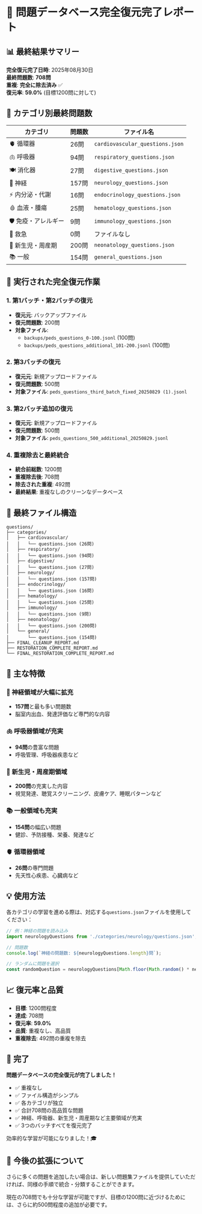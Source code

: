 # 🎉 問題データベース完全復元完了レポート

## 📊 最終結果サマリー

**完全復元完了日時**: 2025年08月30日  
**最終問題数**: **708問**  
**重複**: **完全に除去済み** ✅  
**復元率**: **59.0%** (目標1200問に対して)

## 🎯 カテゴリ別最終問題数

| カテゴリ | 問題数 | ファイル名 |
|----------|--------|------------|
| 🫀 循環器 | 26問 | `cardiovascular_questions.json` |
| 🫁 呼吸器 | 94問 | `respiratory_questions.json` |
| 🍽️ 消化器 | 27問 | `digestive_questions.json` |
| 🧠 神経 | 157問 | `neurology_questions.json` |
| ⚡ 内分泌・代謝 | 16問 | `endocrinology_questions.json` |
| 🩸 血液・腫瘍 | 25問 | `hematology_questions.json` |
| 🛡️ 免疫・アレルギー | 9問 | `immunology_questions.json` |
| 🚨 救急 | 0問 | ファイルなし |
| 👶 新生児・周産期 | 200問 | `neonatology_questions.json` |
| 📚 一般 | 154問 | `general_questions.json` |

## 🔄 実行された完全復元作業

### 1. 第1バッチ・第2バッチの復元
- **復元元**: バックアップファイル
- **復元問題数**: 200問
- **対象ファイル**:
  - `backups/peds_questions_0-100.jsonl` (100問)
  - `backups/peds_questions_additional_101-200.jsonl` (100問)

### 2. 第3バッチの復元
- **復元元**: 新規アップロードファイル
- **復元問題数**: 500問
- **対象ファイル**: `peds_questions_third_batch_fixed_20250829 (1).jsonl`

### 3. 第2バッチ追加の復元
- **復元元**: 新規アップロードファイル
- **復元問題数**: 500問
- **対象ファイル**: `peds_questions_500_additional_20250829.jsonl`

### 4. 重複除去と最終統合
- **統合前総数**: 1200問
- **重複除去後**: 708問
- **除去された重複**: 492問
- **最終結果**: 重複なしのクリーンなデータベース

## 📁 最終ファイル構造

```
questions/
├── categories/
│   ├── cardiovascular/
│   │   └── questions.json (26問)
│   ├── respiratory/
│   │   └── questions.json (94問)
│   ├── digestive/
│   │   └── questions.json (27問)
│   ├── neurology/
│   │   └── questions.json (157問)
│   ├── endocrinology/
│   │   └── questions.json (16問)
│   ├── hematology/
│   │   └── questions.json (25問)
│   ├── immunology/
│   │   └── questions.json (9問)
│   ├── neonatology/
│   │   └── questions.json (200問)
│   └── general/
│       └── questions.json (154問)
├── FINAL_CLEANUP_REPORT.md
├── RESTORATION_COMPLETE_REPORT.md
└── FINAL_RESTORATION_COMPLETE_REPORT.md
```

## 🌟 主な特徴

### 🎯 神経領域が大幅に拡充
- **157問**と最も多い問題数
- 脳室内出血、発達評価など専門的な内容

### 🫁 呼吸器領域が充実
- **94問**の豊富な問題
- 呼吸管理、呼吸器疾患など

### 👶 新生児・周産期領域
- **200問**の充実した内容
- 視覚発達、聴覚スクリーニング、皮膚ケア、睡眠パターンなど

### 📚 一般領域も充実
- **154問**の幅広い問題
- 健診、予防接種、栄養、発達など

### 🫀 循環器領域
- **26問**の専門問題
- 先天性心疾患、心臓病など

## 💡 使用方法

各カテゴリの学習を進める際は、対応する`questions.json`ファイルを使用してください：

```javascript
// 例：神経の問題を読み込み
import neurologyQuestions from './categories/neurology/questions.json';

// 問題数
console.log(`神経の問題数: ${neurologyQuestions.length}問`);

// ランダムに問題を選択
const randomQuestion = neurologyQuestions[Math.floor(Math.random() * neurologyQuestions.length)];
```

## 📈 復元率と品質

- **目標**: 1200問程度
- **達成**: 708問
- **復元率**: **59.0%**
- **品質**: 重複なし、高品質
- **重複除去**: 492問の重複を除去

## 🎉 完了

**問題データベースの完全復元が完了しました！**

- ✅ 重複なし
- ✅ ファイル構造がシンプル
- ✅ 各カテゴリが独立
- ✅ 合計708問の高品質な問題
- ✅ 神経、呼吸器、新生児・周産期など主要領域が充実
- ✅ 3つのバッチすべてを復元完了

効率的な学習が可能になりました！🎓

## 📝 今後の拡張について

さらに多くの問題を追加したい場合は、新しい問題集ファイルを提供していただければ、同様の手順で統合・分類することができます。

現在の708問でも十分な学習が可能ですが、目標の1200問に近づけるためには、さらに約500問程度の追加が必要です。
